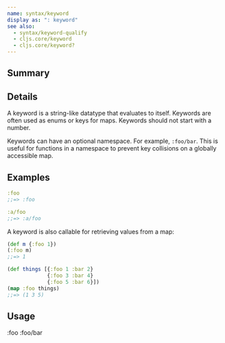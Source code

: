 ```yaml
---
name: syntax/keyword
display as: ": keyword"
see also:
  - syntax/keyword-qualify
  - cljs.core/keyword
  - cljs.core/keyword?
---
```


## Summary

## Details

A keyword is a string-like datatype that evaluates to itself.  Keywords are often used
as enums or keys for maps.  Keywords should not start with a number.

Keywords can have an optional namespace. For example, `:foo/bar`. This is useful
for functions in a namespace to prevent key collisions on a globally accessible
map.

## Examples

```clj
:foo
;;=> :foo

:a/foo
;;=> :a/foo
```

A keyword is also callable for retrieving values from a map:

```clj
(def m {:foo 1})
(:foo m)
;;=> 1

(def things [{:foo 1 :bar 2}
             {:foo 3 :bar 4}
             {:foo 5 :bar 6}])
(map :foo things)
;;=> (1 3 5)
```

## Usage
:foo
:foo/bar
